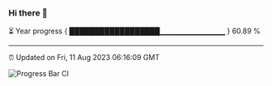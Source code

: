 ### Hi there 👋

⏳ Year progress { ██████████████████▁▁▁▁▁▁▁▁▁▁▁▁ } 60.89 %

---

⏰ Updated on Fri, 11 Aug 2023 06:16:09 GMT

![Progress Bar CI](https://github.com/liununu/liununu/workflows/Progress%20Bar%20CI/badge.svg)
